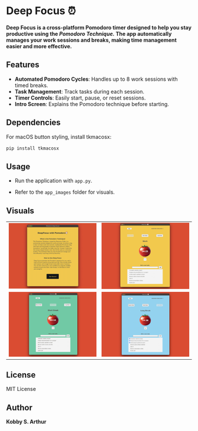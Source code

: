 # Deep Focus ⏰

**Deep Focus is a cross-platform Pomodoro timer designed to help you stay productive using the _Pomodoro Technique._ The app automatically manages your work sessions and breaks, making time management easier and more effective.**

## Features

- **Automated Pomodoro Cycles**: Handles up to 8 work sessions with timed breaks.
- **Task Management**: Track tasks during each session.
- **Timer Controls**: Easily start, pause, or reset sessions.
- **Intro Screen**: Explains the Pomodoro technique before starting.

## Dependencies

For macOS button styling, install tkmacosx:

```bash
pip install tkmacosx
```

## Usage

- Run the application with `app.py`.

- Refer to the `app_images` folder for visuals.

## Visuals
<table>
<tr>
    <td><img src="app_images/1.png" alt="App Screenshot" width="700"></td>
    <td><img src="app_images/2.png" alt="App Screenshot" width="700"></td>
</tr>
<tr>
    <td><img src="app_images/3.png" alt="App Screenshot" width="700"></td>
    <td><img src="app_images/4.png" alt="App Screenshot" width="700"></td>
</tr>
</table>

## License

MIT License


## Author

**Kobby S. Arthur**
